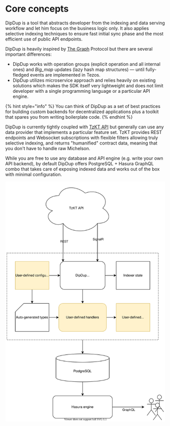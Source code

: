 # Core concepts

DipDup is a tool that abstracts developer from the indexing and data serving workflow and let him focus on the business logic only. It also applies selective indexing techniques to ensure fast initial sync phase and the most efficient use of public API endpoints.

DipDup is heavily inspired by [The Graph](https://thegraph.com/) Protocol but there are several important differences:

* DipDup works with operation groups \(explicit operation and all internal ones\) and _Big\_map_ updates \(lazy hash map structures\) — until fully-fledged events are implemented in Tezos.
* DipDup utilizes microservice approach and relies heavily on existing solutions which makes the SDK itself very lightweight and does not limit developer with a single programming language or a particular API engine.

{% hint style="info" %}
You can think of DipDup as a set of best practices for building custom backends for decentralized applications plus a toolkit that spares you from writing boilerplate code.
{% endhint %}

DipDup is currently tightly coupled with [TzKT API](http://api.tzkt.io/) but generally can use any data provider that implements a particular feature set. TzKT provides REST endpoints and Websocket subscriptions with flexible filters allowing truly selective indexing, and returns "humanified" contract data, meaning that you don't have to handle raw Michelson.

While you are free to use any database and API engine \(e.g. write your own API backend\), by default DipDup offers PostgreSQL + Hasura GraphQL combo that takes care of exposing indexed data and works out of the box with minimal configuration.

![Default DipDup setup](.gitbook/assets/dipdup.svg)



